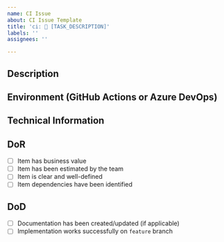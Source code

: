 ```yaml
---
name: CI Issue
about: CI Issue Template
title: 'ci: 👷 [TASK_DESCRIPTION]'
labels: ''
assignees: ''

---
```


## Description

## Environment (GitHub Actions or Azure DevOps)

## Technical Information

## DoR
- [ ] Item has business value
- [ ] Item has been estimated by the team
- [ ] Item is clear and well-defined
- [ ] Item dependencies have been identified

## DoD
- [ ] Documentation has been created/updated (if applicable)
- [ ] Implementation works successfully on `feature` branch
